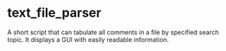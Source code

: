 # text_file_parser
A short script that can tabulate all comments in a file by specified search topic.  It displays a GUI with easily readable information.  
